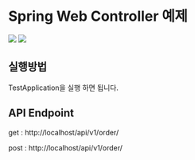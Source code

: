 # Spring Web Controller 예제

<img src="https://img.shields.io/badge/spring--boot-jpa-brightgreen?logo=springboot&logoColor=white"/>
<img src="https://img.shields.io/badge/junit5-brightgreen?logo=junit5&logoColor=white"/>

## 실행방법
TestApplication을 실행 하면 됩니다.

## API Endpoint
get : http://localhost/api/v1/order/


post : http://localhost/api/v1/order/
